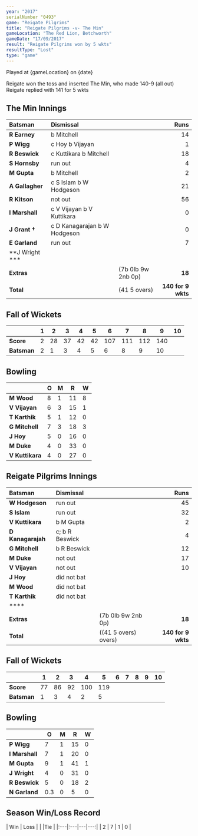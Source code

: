 ```yaml
---
year: "2017"
serialNumber "0493"
game: "Reigate Pilgrims"
title: "Reigate Pilgrims -v- The Min"
gameLocation: "The Red Lion, Betchworth"
gameDate: "17/09/2017"
result: "Reigate Pilgrims won by 5 wkts"
resultType: "Lost"
type: "game"
---
```


Played at {gameLocation} on {date}

Reigate won the toss and inserted The Min, who made 140-9 (all out)  Reigate replied with 141 for 5 wkts

## The Min Innings

| Batsman | Dismissal | | Runs |
|:---|:---|---|---:|
| **R Earney** | b Mitchell |  | 14 |
| **P Wigg** | c Hoy b Vijayan |  | 1 |
| **R Beswick** | c Kuttikara b Mitchell |  | 18 |
| **S Hornsby** | run out |  | 4 |
| **M Gupta** | b Mitchell |  | 2 |
| **A Gallagher** | c S Islam b W Hodgeson |  | 21 |
| **R Kitson** | not out |  | 56 |
| **I Marshall** | c V Vijayan b V Kuttikara |  | 0 |
| **J Grant &dagger;** | c D Kanagarajan b W Hodgeson |  | 0 |
| **E Garland** | run out |  | 7 |
| **J Wright *** |  |  |  |
| **Extras** | | (7b 0lb 9w 2nb 0p) | **18** |
| **Total** | | (41 5 overs) | **140 for 9 wkts** |

## Fall of Wickets

| | **1** | **2** | **3** | **4** | **5** | **6** | **7** | **8** | **9** | **10** |
|---|---|---|---|---|---|---|---|---|---|---|
| **Score** | 2 | 28 | 37 | 42 | 42 | 107 | 111 | 112 | 140 |  |
| **Batsman** | 2 | 1 | 3 | 4 | 5 | 6 | 8 | 9 | 10 |  |

## Bowling

| | O   | M | R  | W |
|---|---|---|---|---|
| **M Wood** | 8 | 1 | 11 | 8 |
| **V Vijayan** | 6 | 3 | 15 | 1 |
| **T Karthik** | 5 | 1 | 12 | 0 |
| **G Mitchell** | 7 | 3 | 18 | 3 |
| **J Hoy** | 5 | 0 | 16 | 0 |
| **M Duke** | 4 | 0 | 33 | 0 |
| **V Kuttikara** | 4 | 0 | 27 | 0 |

## Reigate Pilgrims Innings

| Batsman | Dismissal | | Runs |
|:---|:---|---|---:|
| **W Hodgeson** | run out |  | 45 |
| **S Islam** | run out |  | 32 |
| **V Kuttikara** | b M Gupta |  | 2 |
| **D Kanagarajah** | c; b R Beswick |  | 4 |
| **G Mitchell** | b R Beswick |  | 12 |
| **M Duke** | not out |  | 17 |
| **V Vijayan** | not out |  | 10 |
| **J Hoy** | did not bat |  |  |
| **M Wood** | did not bat |  |  |
| **T Karthik** | did not bat |  |  |
| **** |  |  |  |
| **Extras** | | (7b 0lb 9w 2nb 0p) | **18** |
| **Total** | | ((41 5 overs) overs) | **140 for 9 wkts** |

## Fall of Wickets

| | **1** | **2** | **3** | **4** | **5** | **6** | **7** | **8** | **9** | **10** |
|---|---|---|---|---|---|---|---|---|---|---|
| **Score** | 77 | 86 | 92 | 100 | 119 |  |  |  |  |  |
| **Batsman** | 1 | 3 | 4 | 2 | 5 |  |  |  |  |  |

## Bowling

| | O   | M | R  | W |
|---|---|---|---|---|
| **P Wigg** | 7 | 1 | 15 | 0 |
| **I Marshall** | 7 | 1 | 20 | 0 |
| **M Gupta** | 9 | 1 | 41 | 1 |
| **J Wright** | 4 | 0 | 31 | 0 |
| **R Beswick** | 5 | 0 | 18 | 2 |
| **N Garland** | 0.3 | 0 | 5 | 0 |

## Season Win/Loss Record

| Win | Loss |  |  |Tie |
|:---|:---|---|---:|
| 2 | 7 | 1 | 0 |